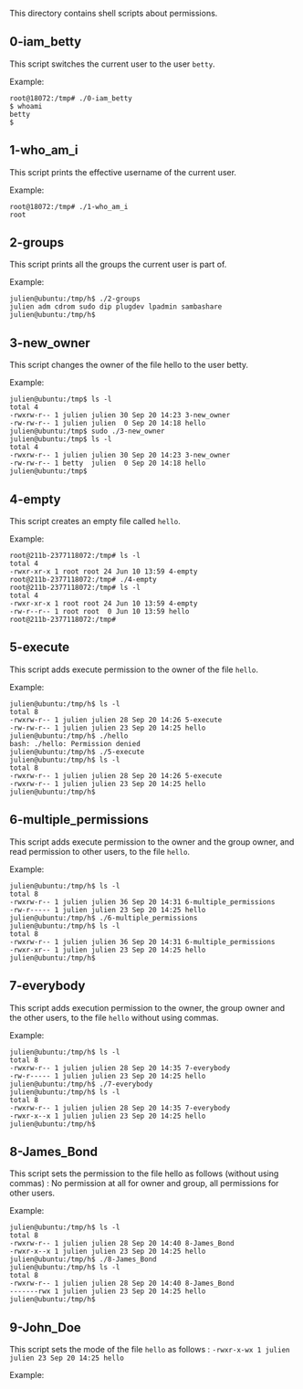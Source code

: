 This directory contains shell scripts about permissions.

## 0-iam_betty
This script switches the current user to the user ```betty```.

Example:
```
root@18072:/tmp# ./0-iam_betty 
$ whoami
betty
$
```

## 1-who_am_i
This script prints the effective username of the current user.

Example:
```
root@18072:/tmp# ./1-who_am_i
root
```

## 2-groups
This script prints all the groups the current user is part of.

Example:
```
julien@ubuntu:/tmp/h$ ./2-groups
julien adm cdrom sudo dip plugdev lpadmin sambashare
julien@ubuntu:/tmp/h$ 
```

## 3-new_owner
This script changes the owner of the file hello to the user betty.

Example:
```
julien@ubuntu:/tmp$ ls -l
total 4
-rwxrw-r-- 1 julien julien 30 Sep 20 14:23 3-new_owner
-rw-rw-r-- 1 julien julien  0 Sep 20 14:18 hello
julien@ubuntu:/tmp$ sudo ./3-new_owner 
julien@ubuntu:/tmp$ ls -l
total 4
-rwxrw-r-- 1 julien julien 30 Sep 20 14:23 3-new_owner
-rw-rw-r-- 1 betty  julien  0 Sep 20 14:18 hello
julien@ubuntu:/tmp$
```

## 4-empty
This script creates an empty file called ```hello```.

Example:
```
root@211b-2377118072:/tmp# ls -l
total 4
-rwxr-xr-x 1 root root 24 Jun 10 13:59 4-empty
root@211b-2377118072:/tmp# ./4-empty 
root@211b-2377118072:/tmp# ls -l
total 4
-rwxr-xr-x 1 root root 24 Jun 10 13:59 4-empty
-rw-r--r-- 1 root root  0 Jun 10 13:59 hello
root@211b-2377118072:/tmp#
```

## 5-execute
This script adds execute permission to the owner of the file ```hello```.

Example:
```
julien@ubuntu:/tmp/h$ ls -l
total 8
-rwxrw-r-- 1 julien julien 28 Sep 20 14:26 5-execute
-rw-rw-r-- 1 julien julien 23 Sep 20 14:25 hello
julien@ubuntu:/tmp/h$ ./hello
bash: ./hello: Permission denied
julien@ubuntu:/tmp/h$ ./5-execute 
julien@ubuntu:/tmp/h$ ls -l
total 8
-rwxrw-r-- 1 julien julien 28 Sep 20 14:26 5-execute
-rwxrw-r-- 1 julien julien 23 Sep 20 14:25 hello
julien@ubuntu:/tmp/h$ 
```

## 6-multiple_permissions
This script adds execute permission to the owner and the group owner, and read permission to other users, to the file ```hello```.

Example:
```
julien@ubuntu:/tmp/h$ ls -l
total 8
-rwxrw-r-- 1 julien julien 36 Sep 20 14:31 6-multiple_permissions
-rw-r----- 1 julien julien 23 Sep 20 14:25 hello
julien@ubuntu:/tmp/h$ ./6-multiple_permissions 
julien@ubuntu:/tmp/h$ ls -l
total 8
-rwxrw-r-- 1 julien julien 36 Sep 20 14:31 6-multiple_permissions
-rwxr-xr-- 1 julien julien 23 Sep 20 14:25 hello
julien@ubuntu:/tmp/h$
```

## 7-everybody
This script adds execution permission to the owner, the group owner and the other users, to the file ```hello``` without using commas.

Example:
```
julien@ubuntu:/tmp/h$ ls -l
total 8
-rwxrw-r-- 1 julien julien 28 Sep 20 14:35 7-everybody
-rw-r----- 1 julien julien 23 Sep 20 14:25 hello
julien@ubuntu:/tmp/h$ ./7-everybody 
julien@ubuntu:/tmp/h$ ls -l
total 8
-rwxrw-r-- 1 julien julien 28 Sep 20 14:35 7-everybody
-rwxr-x--x 1 julien julien 23 Sep 20 14:25 hello
julien@ubuntu:/tmp/h$ 
```

## 8-James_Bond
This script sets the permission to the file hello as follows (without using commas) : No permission at all for owner and group, all permissions for other users.

Example:
```
julien@ubuntu:/tmp/h$ ls -l
total 8
-rwxrw-r-- 1 julien julien 28 Sep 20 14:40 8-James_Bond
-rwxr-x--x 1 julien julien 23 Sep 20 14:25 hello
julien@ubuntu:/tmp/h$ ./8-James_Bond 
julien@ubuntu:/tmp/h$ ls -l
total 8
-rwxrw-r-- 1 julien julien 28 Sep 20 14:40 8-James_Bond
-------rwx 1 julien julien 23 Sep 20 14:25 hello
julien@ubuntu:/tmp/h$ 
```

## 9-John_Doe
This script sets the mode of the file ```hello``` as follows : ```-rwxr-x-wx 1 julien julien 23 Sep 20 14:25 hello```

Example:
```
